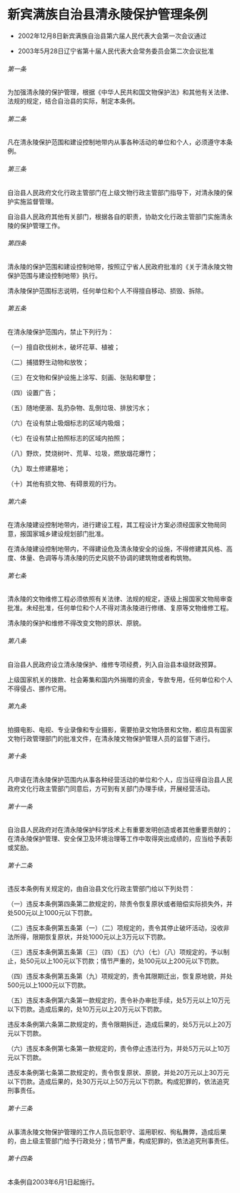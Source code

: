# 新宾满族自治县清永陵保护管理条例

- 2002年12月8日新宾满族自治县第六届人民代表大会第一次会议通过

- 2003年5月28日辽宁省第十届人民代表大会常务委员会第二次会议批准

<!-- INFO END -->

###### 第一条

为加强清永陵的保护管理，根据《中华人民共和国文物保护法》和其他有关法律、法规的规定，结合自治县的实际，制定本条例。

###### 第二条

凡在清永陵保护范围和建设控制地带内从事各种活动的单位和个人，必须遵守本条例。

###### 第三条

自治县人民政府文化行政主管部门在上级文物行政主管部门指导下，对清永陵的保护实施监督管理。

自治县人民政府其他有关部门，根据各自的职责，协助文化行政主管部门实施清永陵的保护管理工作。

###### 第四条

清永陵的保护范围和建设控制地带，按照辽宁省人民政府批准的《关于清永陵文物保护范围与建设控制地带》执行。

清永陵保护范围标志说明，任何单位和个人不得擅自移动、损毁、拆除。

###### 第五条

在清永陵保护范围内，禁止下列行为：

（一）擅自砍伐树木，破坏花草、植被；

（二）捕猎野生动物和放牧；

（三）在文物和保护设施上涂写、刻画、张贴和攀登；

（四）设置广告；

（五）随地便溺、乱扔杂物、乱倒垃圾、排放污水；

（六）在设有禁止吸烟标志的区域内吸烟；

（七）在设有禁止拍照标志的区域内拍照；

（八）野炊，焚烧树叶、荒草、垃圾，燃放烟花爆竹；

（九）取土修建墓地；

（十）其他有损文物、有碍景观的行为。

###### 第六条

在清永陵建设控制地带内，进行建设工程，其工程设计方案必须经国家文物局同意，报国家城乡建设规划部门批准。

在清永陵建设控制地带内，不得建设危及清永陵安全的设施，不得修建其风格、高度、体量、色调等与清永陵的历史风貌不协调的建筑物或者构筑物。

###### 第七条

清永陵的文物维修工程必须依照有关法律、法规的规定，逐级上报国家文物局审查批准。未经批准，任何单位和个人不得对清永陵进行修缮、复原等文物维修工程。

清永陵的保护和维修不得改变文物的原状、原貌。

###### 第八条

自治县人民政府设立清永陵保护、维修专项经费，列入自治县本级财政预算。

上级国家机关的拨款、社会筹集和国内外捐赠的资金，专款专用，任何单位和个人不得侵占、挪作它用。

###### 第九条

拍摄电影、电视、专业录像和专业摄影，需要拍录文物场景和文物，都应具有国家文物行政管理部门的批准文件，在清永陵文物保护管理人员的监督下进行。

###### 第十条

凡申请在清永陵保护范围内从事各种经营活动的单位和个人，应当征得自治县人民政府文化行政主管部门同意后，方可到有关部门办理手续，开展经营活动。

###### 第十一条

自治县人民政府对在清永陵保护科学技术上有重要发明创造或者其他重要贡献的；在清永陵保护管理、安全保卫及环境治理等工作中取得突出成绩的，应当给予表彰或奖励。

###### 第十二条

违反本条例有关规定的，由自治县文化行政主管部门给以下列处罚：

（一）违反本条例第四条第二款规定的，除责令恢复原状或者赔偿实际损失外，并处500元以上1000元以下罚款。

（二）违反本条例第五条第（一）（二）项规定的，责令其停止破坏活动，没收非法所得，限期恢复原状，并处1000元以上3万元以下罚款。

（三）违反本条例第五条第（三）（四）（五）（六）（七）（八）项规定的，予以制止，处50元以上100元以下罚款；情节严重的，处100元以上200元以下罚款。

（四）违反本条例第五条第（九）项规定的，责令其限期迁出，恢复原地貌，并处500元以上1000元以下罚款。

（五）违反本条例第六条第一款规定的，责令补办审批手续，处5万元以上10万元以下罚款。造成后果的，处10万元以上20万元以下罚款。

违反本条例第六条第二款规定的，责令限期拆迁，造成后果的，处5万元以上20万元以下罚款。

（六）违反本条例第七条第一款规定的，责令停止违法行为，并处5万元以上10万元以下罚款。

违反本条例第七条第二款规定的，责令恢复原状、原貌，并处20万元以上30万元以下罚款。造成后果的，处30万元以上50万元以下罚款。构成犯罪的，依法追究刑事责任。

###### 第十三条

从事清永陵文物保护管理的工作人员玩忽职守、滥用职权、徇私舞弊，造成后果的，由上级主管部门给予行政处分；情节严重，构成犯罪的，依法追究刑事责任。

###### 第十四条

本条例自2003年6月1日起施行。
